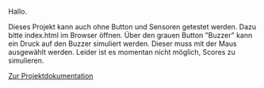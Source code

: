 Hallo.

Dieses Projekt kann auch ohne Button und Sensoren getestet werden.
Dazu bitte index.html im Browser öffnen. Über den grauen Button "Buzzer" kann ein Druck auf den Buzzer simuliert werden. Dieser muss mit der Maus ausgewählt werden. Leider ist es momentan nicht möglich, Scores zu simulieren.

<a href="https://paper.dropbox.com/doc/Systemdokumentation-MMBall--AVgmL55D8UtURActJHlJQamoAQ-7sQnKzrwOTCAGBAkayey1">Zur Projektdokumentation</a>

